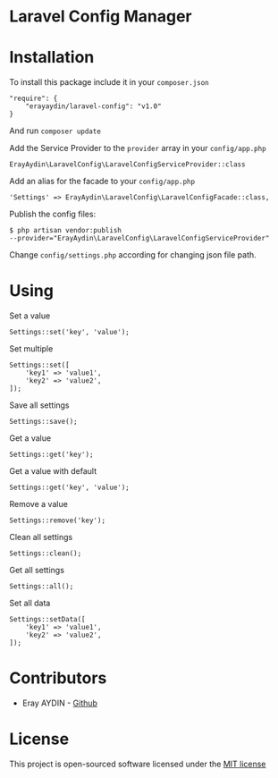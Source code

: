 Laravel Config Manager
======================

# Installation

To install this package include it in your `composer.json`

```
"require": {
    "erayaydin/laravel-config": "v1.0"
}
```

And run `composer update`

Add the Service Provider to the `provider` array in your 
`config/app.php`

```
ErayAydin\LaravelConfig\LaravelConfigServiceProvider::class
```

Add an alias for the facade to your `config/app.php`

```
'Settings' => ErayAydin\LaravelConfig\LaravelConfigFacade::class,
```

Publish the config files:

```
$ php artisan vendor:publish 
--provider="ErayAydin\LaravelConfig\LaravelConfigServiceProvider"
```

Change `config/settings.php` according for changing json file path.

# Using

Set a value

```
Settings::set('key', 'value');
```

Set multiple

```
Settings::set([
    'key1' => 'value1',
    'key2' => 'value2',
]);
```

Save all settings

```
Settings::save();
```

Get a value

```
Settings::get('key');
```

Get a value with default

```
Settings::get('key', 'value');
```

Remove a value

```
Settings::remove('key');
```

Clean all settings

```
Settings::clean();
```

Get all settings

```
Settings::all();
```

Set all data

```
Settings::setData([
    'key1' => 'value1',
    'key2' => 'value2',
]);
```

# Contributors

- Eray AYDIN         - [Github](https://github.com/erayaydin)

# License

This project is open-sourced software licensed under the [MIT 
license](https://opensource.org/licenses/MIT)
